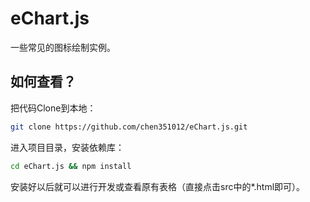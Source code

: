 # eChart.js
一些常见的图标绘制实例。

如何查看？
-----------------------------

把代码Clone到本地：


```bash
git clone https://github.com/chen351012/eChart.js.git
```

进入项目目录，安装依赖库：

```bash
cd eChart.js && npm install
```

安装好以后就可以进行开发或查看原有表格（直接点击src中的*.html即可）。